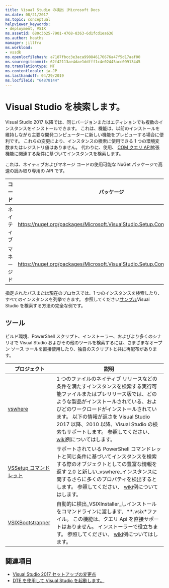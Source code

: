 ```yaml
---
title: Visual Studio の検出 |Microsoft Docs
ms.date: 08/21/2017
ms.topic: conceptual
helpviewer_keywords:
- deployment, VSIX
ms.assetid: 680c3b25-7901-4768-8363-6d1fcd1ea636
ms.author: heaths
manager: jillfra
ms.workload:
- vssdk
ms.openlocfilehash: a7187fbcc3e3aca990846176676a47f5d17aaf00
ms.sourcegitcommit: 62f42113ae4dae1ddfff1c4e02445acc09913445
ms.translationtype: MT
ms.contentlocale: ja-JP
ms.lasthandoff: 04/29/2019
ms.locfileid: "64878144"
---
```

# <a name="locate-visual-studio"></a>Visual Studio を検索します。

Visual Studio 2017 以降では、同じバージョンまたはエディションでも複数のインスタンスをインストールできます。 これは、機能は、以前のインストールを維持しながら主要な開発コンピューターに新しい機能をプレビューする場合に便利です。 これらの変更により、インスタンスの検索に使用できる 1 つの環境変数またはレジストリ値はありません。 代わりに、使用、 [COM クエリ API](https://msdn.microsoft.com/library/microsoft.visualstudio.setup.configuration.aspx)拡張機能に関連する条件に基づいてインスタンスを検索します。

これは、ネイティブおよびマネージ コードの使用可能な NuGet パッケージで高速の読み取り専用の API です。

| コード | パッケージ |
| ---- | --- |
| ネイティブ | https://nuget.org/packages/Microsoft.VisualStudio.Setup.Configuration.Native |
| マネージド | https://nuget.org/packages/Microsoft.VisualStudio.Setup.Configuration.Interop |

指定されたパスまたは現在のプロセスでは、1 つのインスタンスを検索したり、すべてのインスタンスを列挙できます。 参照してください[サンプル](https://github.com/Microsoft/vs-setup-samples)Visual Studio を検索する方法の完全な例です。

## <a name="tools"></a>ツール

ビルド環境、PowerShell スクリプト、インストーラー、およびより多くのシナリオで Visual Studio およびその他のツールを検索するには、さまざまなオープン ソース ツールを直接使用したり、独自のスクリプトと共に再配布があります。

| プロジェクト | 説明 |
| ------- | ----------- |
| [vswhere](https://github.com/Microsoft/vswhere) | 1 つのファイルのネイティブ リリースなどの条件を満たすインスタンスを検索する実行可能ファイルまたはプレリリース版では、どのような製品がインストールされている、およびどのワークロードがインストールされています。 以下の情報が返さを Visual Studio 2017 以降、2010 以降、Visual Studio の検索もサポートします。 参照してください、 [wiki](https://github.com/Microsoft/vswhere/wiki)例についてはします。 |
| [VSSetup コマンドレット](https://github.com/Microsoft/vssetup.powershell) | サポートされている PowerShell コマンドレットと同じ条件に基づいてインスタンスを検索する際のオブジェクトとしての豊富な情報を返す 2.0 と新しい_vswhere_インスタンスに関するさらに多くのプロパティを検出するとします。 参照してください、 [wiki](https://github.com/Microsoft/vssetup.powershell/wiki)例についてはします。 |
| [VSIXBootstrapper](https://github.com/Microsoft/vsixbootstrapper) | 自動的に検出_VSIXInstaller_しインストールをコマンドラインに渡します、**.vsix*ファイル。 この機能は、クエリ Api を直接サポートはありません。 インストーラーで役立ちます。 参照してください、 [wiki](https://github.com/Microsoft/vsixbootstrapper/wiki)例についてはします。 |

## <a name="see-also"></a>関連項目

* [Visual Studio 2017 セットアップの変更点](https://devblogs.microsoft.com/setup/changes-to-visual-studio-15-setup/)
* [DTE を使用して Visual Studio を起動します。](launch-visual-studio-dte.md)